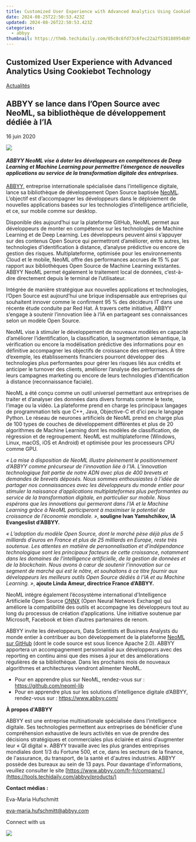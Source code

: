 ```yaml
---
title: Customized User Experience with Advanced Analytics Using Cookiebot Technology
date: 2024-08-25T22:50:53.423Z
updated: 2024-08-26T22:50:53.423Z
categories:
  - abbyy
thumbnail: https://thmb.techidaily.com/05c8c6fd73c6fec22a2f538188954b893a706bcf3ee5edf935baeb75dd083d47.jpg
---
```


## Customized User Experience with Advanced Analytics Using Cookiebot Technology

[Actualités](https://tools.techidaily.com/abbyy/products/)

## ABBYY se lance dans l’Open Source avec NeoML, sa bibliothèque de développement dédiée à l’IA

16 juin 2020

![](https://content.abbyy.com/-/media/project/abbyy/abbyy/branchtemplates/shutterstock_1272462163_1296-x-729.jpg?h=729&iar=0&w=1296)

#### _ABBYY NeoML vise à doter les développeurs en compétences de Deep Learning et Machine Learning pour permettre l’émergence de nouvelles applications au service de la transformation digitale des entreprises._ 

[ABBYY,](https://tools.techidaily.com/abbyy/products/) entreprise internationale spécialisée dans l’intelligence digitale, lance sa bibliothèque de développement Open Source baptisée [NeoML](https://github.com/neoml-lib). L’objectif est d’accompagner les développeurs dans le déploiement de nouvelles applications basées sur les technologies d’intelligence artificielle, et ce, sur mobile comme sur desktop.

Disponible dès aujourd’hui sur la plateforme GitHub, NeoML permet aux développeurs de monter en compétence sur les technologies de Machine Learning et de Deep Learning. Les développeurs peuvent ainsi s’appuyer sur des contenus Open Source qui permettront d’améliorer, entre autres, les technologies d’identification à distance, d’analyse prédictive ou encore de gestion des risques. Multiplateforme, optimisée pour les environnements Cloud et le mobile, NeoML offre des performances accrues de 15 % par rapport aux bibliothèques Open Source de Machine Learning existantes. ABBYY NeoML permet également le traitement local de données, c’est-à-dire directement depuis le terminal de l’utilisateur.

Intégrée de manière stratégique aux nouvelles applications et technologies, l’Open Source est aujourd’hui une brique indispensable aux entreprises qui souhaitent innover comme le confirment 95 % des décideurs IT dans une récente étude conduite par Red Hat. À travers cette initiative, ABBYY s’engage à soutenir l’innovation liée à l’IA en partageant ses connaissances selon un modèle Open Source.

NeoML vise à stimuler le développement de nouveaux modèles en capacité d’améliorer l’identification, la classification, la segmentation sémantique, la vérification ou encore la modélisation prédictive des informations pour en définitive accompagner les objectifs de croissance des entreprises. À titre d’exemple, les établissements financiers pourront développer des technologies plus performantes pour gérer les risques liés aux crédits et anticiper le turnover des clients, améliorer l’analyse des performances de leurs campagnes marketing ou encore de leurs technologies d’identification à distance (reconnaissance faciale).

NeoML a été conçu comme un outil universel permettant aux entreprises de traiter et d’analyser des données dans divers formats comme le texte, l’image ou la vidéo. La plateforme prend en charge les principaux langages de programmation tels que C++, Java, Objective-C et d’ici peu le langage Python. Le réseau de neurones artificiels de NeoML prend en charge plus de 100 types de couches de développement différentes et plus de 20 algorithmes de Machine Learning dont les modèles de classification, de régression et de regroupement. NeoML est multiplateforme (Windows, Linux, macOS, iOS et Android) et optimisée pour les processeurs CPU comme GPU.

_« La mise à disposition de NeoML illustre pleinement le positionnement d’ABBYY comme précurseur de l’innovation liée à l’IA. L’innovation technologique fait partie de notre ADN avec plus de 400 brevets et demandes de brevets déposés. Nous sommes enthousiastes à l’idée de partager nos connaissances avec les développeurs du monde entier pour stimuler la naissance d’applications multiplateformes plus performantes au service de la transformation digitale, en particulier sur mobile. Nous espérons que les innovations qui germeront dans l’IA et le Machine Learning grâce à NeoML participeront à maximiser le potentiel de croissance de l’économie mondiale. »_, **souligne Ivan Yamshchikov, IA Evangeslist d’ABBYY.**

_« L’adoption du modèle Open Source, dont le marché pèse déjà plus de 5 milliards d’euros en France et plus de 25 milliards en Europe, reste très soutenue. Les attentes en matière de personnalisation et d’indépendance technologique sont les principaux facteurs de cette croissance, notamment dans les domaines de l’intelligence artificielle, de la gestion de données et de la blockchain. Nous avons à cœur de soutenir l’innovation sur ce segment de marché qui est le nôtre, et souhaitons à ce titre fournir aux développeurs les meilleurs outils Open Source dédiés à l’IA et au Machine Learning. »_, **ajoute Linda Ameur, directrice France d’ABBYY.**

NeoML intègre également l’écosystème international d'Intelligence Artificielle Open Source [ONNX](https://onnx.ai/) (Open Neural Network Exchange) qui améliore la compatibilité des outils et accompagne les développeurs tout au long du processus de création d’applications. Une initiative soutenue par Microsoft, Facebook et bien d’autres partenaires de renom.

ABBYY invite les développeurs, Data Scientists et Business Analysts du monde entier à contribuer au bon développement de la plateforme [NeoML sur GitHub](https://github.com/neoml-lib) (dont le code source est sous licence Apache 2.0). ABBYY apportera un accompagnement personnalisé aux développeurs avec des reporting en continu ainsi que des mises à jour et des améliorations régulières de sa bibliothèque. Dans les prochains mois de nouveaux algorithmes et architectures viendront alimenter NeoML.

* Pour en apprendre plus sur NeoML, rendez-vous sur : <https://github.com/neoml-lib>
* Pour en apprendre plus sur les solutions d’intelligence digitale d’ABBYY, rendez-vous sur : <https://www.abbyy.com/>

  
**À propos d'ABBYY**

ABBYY est une entreprise multinationale spécialisée dans l’intelligence digitale. Ses technologies permettent aux entreprises de bénéficier d’une compréhension exhaustive de leurs activités en vue de prendre des décisions stratégiques et commerciales plus éclairée et ainsi d’augmenter leur « QI digital ». ABBYY travaille avec les plus grandes entreprises mondiales dont 1/3 du Fortune 500, et ce, dans les secteurs de la finance, de l'assurance, du transport, de la santé et d'autres industries. ABBYY possède des bureaux au sein de 13 pays. Pour davantage d'informations, veuillez consulter le site [https://www.abbyy.com/fr-fr/company/.](https://tools.techidaily.com/abbyy/products/)

  
**Contact médias :** 

Eva-Maria Hufschmitt

[eva-maria.hufschmitt@abbyy.com](https://tools.techidaily.com/abbyy/products/)

Connect with us

<ins class="adsbygoogle"
     style="display:block"
     data-ad-format="autorelaxed"
     data-ad-client="ca-pub-7571918770474297"
     data-ad-slot="1223367746"></ins>



<ins class="adsbygoogle"
     style="display:block"
     data-ad-client="ca-pub-7571918770474297"
     data-ad-slot="8358498916"
     data-ad-format="auto"
     data-full-width-responsive="true"></ins>

<!-- affiliate ads begin -->
<a href="https://shop.mondly.com/affiliate.php?ACCOUNT=ATISTUDI&AFFILIATE=108875&PATH=https%3A%2F%2Fwww.mondly.com%3FAFFILIATE%3D108875%26RESOURCE%3D%2BEducational%2B300x600%2B"><img src="https://secure.avangate.com/images/merchant/69c418c33ec2e1a4267fa9bb77fa1428/educational-300x600.gif" border="0"></a>
<!-- affiliate ads end -->

